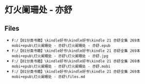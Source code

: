 # 灯火阑珊处 - 亦舒

## Files

- `F:/【01分类书籍】\kindle好书\kindle好书\kindle 21 亦舒全集 269本 mobi+epub\灯火阑珊处 - 亦舒\灯火阑珊处 - 亦舒.epub`
- `F:/【01分类书籍】\kindle好书\kindle好书\kindle 21 亦舒全集 269本 mobi+epub\灯火阑珊处 - 亦舒\灯火阑珊处 - 亦舒.jpg`
- `F:/【01分类书籍】\kindle好书\kindle好书\kindle 21 亦舒全集 269本 mobi+epub\灯火阑珊处 - 亦舒\灯火阑珊处 - 亦舒.mobi`
- `F:/【01分类书籍】\kindle好书\kindle好书\kindle 21 亦舒全集 269本 mobi+epub\灯火阑珊处 - 亦舒\files.md`
